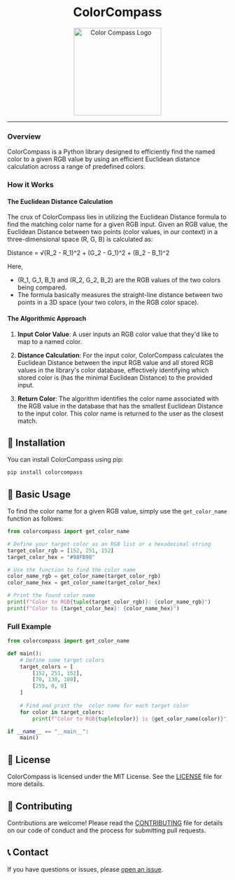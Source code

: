 <h1 align="center">ColorCompass</h1>

<p align="center">
  <img src="logo.png" alt="Color Compass Logo" width="200" height="200"/>
</p>

---

### Overview

ColorCompass is a Python library designed to efficiently find the  named color to a given RGB value by using an efficient Euclidean distance calculation across a range of predefined colors.

### How it Works

#### The Euclidean Distance Calculation

The crux of ColorCompass lies in utilizing the Euclidean Distance formula to find the  matching color name for a given RGB input. Given an RGB value, the Euclidean Distance between two points (color values, in our context) in a three-dimensional space (R, G, B) is calculated as:

Distance = √(R_2 - R_1)^2 + (G_2 - G_1)^2 + (B_2 - B_1)^2

Here,
- (R_1, G_1, B_1) and (R_2, G_2, B_2) are the RGB values of the two colors being compared.
- The formula basically measures the straight-line distance between two points in a 3D space (your two colors, in the RGB color space).

#### The Algorithmic Approach

1. **Input Color Value**: A user inputs an RGB color value that they'd like to map to a named color.
   
2. **Distance Calculation**: For the input color, ColorCompass calculates the Euclidean Distance between the input RGB value and all stored RGB values in the library's color database, effectively identifying which stored color is (has the minimal Euclidean Distance) to the provided input.
   
3. **Return  Color**: The algorithm identifies the color name associated with the RGB value in the database that has the smallest Euclidean Distance to the input color. This color name is returned to the user as the closest match.

## 🚀 Installation

You can install ColorCompass using pip:

```sh
pip install colorcompass
```

## 🎨 Basic Usage

To find the  color name for a given RGB value, simply use the `get_color_name` function as follows:

```python
from colorcompass import get_color_name

# Define your target color as an RGB list or a hexadecimal string
target_color_rgb = [152, 251, 152]
target_color_hex = "#98FB98"

# Use the function to find the color name
color_name_rgb = get_color_name(target_color_rgb)
color_name_hex = get_color_name(target_color_hex)

# Print the found color name
print(f"Color to RGB{tuple(target_color_rgb)}: {color_name_rgb}")
print(f"Color to {target_color_hex}: {color_name_hex}")
```

### Full Example

```python
from colorcompass import get_color_name

def main():
    # Define some target colors
    target_colors = [
        [152, 251, 152],
        [70, 130, 180],
        [255, 0, 0]
    ]
    
    # Find and print the  color name for each target color
    for color in target_colors:
        print(f"Color to RGB{tuple(color)} is {get_color_name(color)}")

if __name__ == "__main__":
    main()
```

## 📄 License

ColorCompass is licensed under the MIT License. See the [LICENSE](LICENSE.md) file for more details.

## 🙌 Contributing

Contributions are welcome! Please read the [CONTRIBUTING](CONTRIBUTING.md) file for details on our code of conduct and the process for submitting pull requests.

## 📞 Contact

If you have questions or issues, please [open an issue](https://github.com/NicolasAguirreCampi/ColorCompass/issues/new).